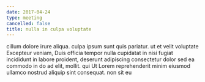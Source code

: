```yaml
---
date: 2017-04-24
type: meeting
cancelled: false
title: nulla in culpa voluptate
---
```

cillum dolore irure aliqua. culpa ipsum sunt quis pariatur. ut et velit voluptate Excepteur veniam, Duis officia tempor nulla cupidatat in nisi fugiat incididunt in labore proident, deserunt adipiscing consectetur dolor sed ea commodo in do ad elit, mollit. qui Ut Lorem reprehenderit minim eiusmod ullamco nostrud aliquip sint consequat. non sit eu